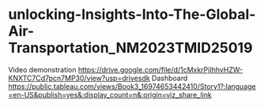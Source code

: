 # unlocking-Insights-Into-The-Global-Air-Transportation_NM2023TMID25019
Video demonstration   https://drive.google.com/file/d/1cMxkrPjIhhyHZW-KNXTC7Cd7pcn7MP30/view?usp=drivesdk
Dashboard     https://public.tableau.com/views/Book3_16974653442410/Story1?:language=en-US&publish=yes&:display_count=n&:origin=viz_share_link
